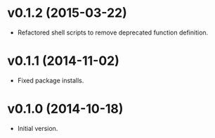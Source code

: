 # v0.1.2 (2015-03-22)

- Refactored shell scripts to remove deprecated function definition.

# v0.1.1 (2014-11-02)

- Fixed package installs.

# v0.1.0 (2014-10-18)

- Initial version.

